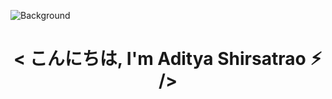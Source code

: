 ![Background](https://github-production-user-asset-6210df.s3.amazonaws.com/99045557/338309312-18b4c261-0a1f-46ed-ac3d-8a9ca36f8f97.gif?X-Amz-Algorithm=AWS4-HMAC-SHA256&X-Amz-Credential=AKIAVCODYLSA53PQK4ZA%2F20250626%2Fus-east-1%2Fs3%2Faws4_request&X-Amz-Date=20250626T153417Z&X-Amz-Expires=300&X-Amz-Signature=ec375dff538fcc3e7d7c10a959b18e6b3f13552a1cedce12769f71d9310e80a2&X-Amz-SignedHeaders=host)
<h1 align="center">< こんにちは, I'm Aditya Shirsatrao ⚡︎ /></h1>

